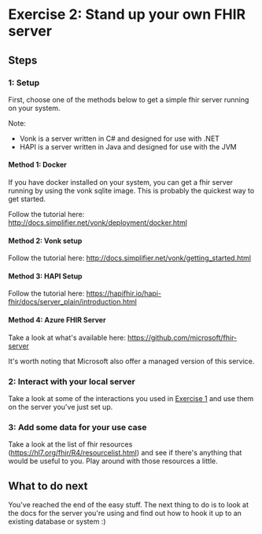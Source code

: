 # Exercise 2: Stand up your own FHIR server

## Steps
### 1: Setup
First, choose one of the methods below to get a simple fhir server running on your system.

Note:
* Vonk is a server written in C# and designed for use with .NET
* HAPI is a server written in Java and designed for use with the JVM

#### Method 1: Docker
If you have docker installed on your system, you can get a fhir server running by using the vonk sqlite image. This is probably the quickest way to get started.

Follow the tutorial here:
http://docs.simplifier.net/vonk/deployment/docker.html

#### Method 2: Vonk setup
Follow the tutorial here:
http://docs.simplifier.net/vonk/getting_started.html

#### Method 3: HAPI Setup
Follow the tutorial here:
https://hapifhir.io/hapi-fhir/docs/server_plain/introduction.html

#### Method 4: Azure FHIR Server
Take a look at what's available here:
https://github.com/microsoft/fhir-server

It's worth noting that Microsoft also offer a managed version of this service.

### 2: Interact with your local server
Take a look at some of the interactions you used in [Exercise 1](https://github.com/Sourceless/get-started-with-fhir-servers/blob/master/exercises/1.md) and use them on the server you've just set up.

### 3: Add some data for your use case
Take a look at the list of fhir resources (https://hl7.org/fhir/R4/resourcelist.html) and see if there's anything that would be useful to you. Play around with those resources a little.

## What to do next
You've reached the end of the easy stuff. The next thing to do is to look at the docs for the server you're using and find out how to hook it up to an existing database or system :)
